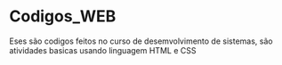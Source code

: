 # Codigos_WEB

Eses são codigos feitos no curso de desemvolvimento de sistemas, são atividades basicas usando linguagem HTML e CSS
